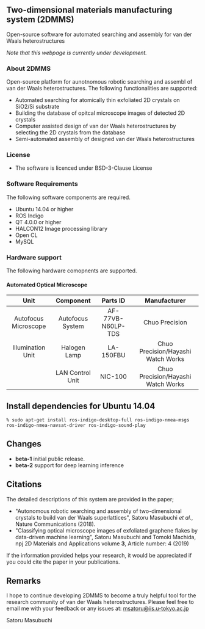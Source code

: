 ## Two-dimensional materials manufacturing system (2DMMS)
Open-source software for automated searching and assembly for van der Waals heterostructures

*Note that this webpage is currently under development.*

### About 2DMMS
Open-source platform for aunotnomous robotic searching and assembl of van der Waals heterostructures. The following functionalities are supported:

* Automated searching for atomically thin exfoliated 2D crystals on SiO2/Si substrate
* Building the database of opitcal microscope images of detected 2D crystals
* Computer assisted design of van der Waals heterostructures by selecting the 2D crystals from the database
* Semi-automated assembly of designed van der Waals heterostructures

### License
* The software is licenced under BSD-3-Clause License

### Software Requirements
The following software components are required.
* Ubuntu 14.04 or higher
* ROS Indigo
* QT 4.0.0 or higher
* HALCON12 Image processing library
* Open CL
* MySQL

### Hardware support
The following hardware comopnents are supported.

#### Automated Optical Microscope
|Unit| Component | Parts ID| Manufacturer|
|:-----------:|:------------:|:------------:|:------------:|
| Autofocus Microscope | Autofocus System | AF-77VB-N60LP-TDS | Chuo Precision |
| Illumination Unit    | Halogen Lamp     | LA-150FBU | Chuo Precision/Hayashi Watch Works|
|                      | LAN Control Unit | NIC-100   | Chuo Precision/Hayashi Watch Works|

## Install dependencies for Ubuntu 14.04
`% sudo apt-get install ros-indigo-desktop-full ros-indigo-nmea-msgs ros-indigo-nmea-navsat-driver ros-indigo-sound-play`

## Changes
* **beta-1** initial public release.
* **beta-2** support for deep learning inference

## Citations
The detailed descriptions of this system are provided in the paper;
* "Autonomous robotic searching and assembly of two-dimensional crystals to build van der Waals superlattices", Satoru Masubuchi *et al.*, Nature Communications (2018). 
* "Classifying optical microscope images of exfoliated graphene flakes by data-driven machine learning", Satoru Masubuchi and Tomoki Machida, npj 2D Materials and Applications volume **3**, Article number: 4 (2019) 

If the information provided helps your research, it would be appreciated if you could cite the paper in your publications. 

## Remarks
I hope to continue developing 2DMMS to become a truly helpful tool for the research community of van der Waals heterostructures. Please feel free to email me with your feedback or any issues at: msatoru@iis.u-tokyo.ac.jp

Satoru Masubuchi
